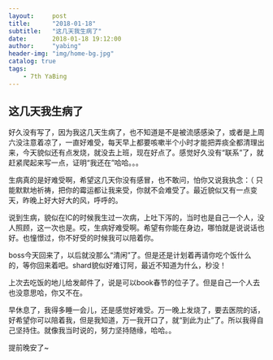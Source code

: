 ```yaml
---
layout:     post
title:      "2018-01-18"
subtitle:   "这几天我生病了"
date:       2018-01-18 19:12:00
author:     "yabing"
header-img: "img/home-bg.jpg"
catalog: true
tags:
    - 7th YaBing
---
```


## 这几天我生病了
好久没有写了，因为我这几天生病了，也不知道是不是被流感感染了，或者是上周六没注意着凉了，一直好难受，每天早上都要咳嗽半个小时才能把弄痰全都清理出来，今天貌似还有点发烧，就没去上班，现在好点了。感觉好久没有“联系”了，就赶紧爬起来写一点，证明“我还在”哈哈。。。

生病真的是好难受啊，希望这几天你没有感冒，也不敢问，怕你又说我执念：（ 只能默默地祈祷，把你的霉运都让我来受，你就不会难受了。最近貌似又有一点变天，昨晚上好大好大的风，呼呼的。

说到生病，貌似在IC的时候我生过一次病，上吐下泻的，当时也是自己一个人，没人照顾，这一次也是。哎，生病好难受啊。希望有你能在身边，哪怕就是说说话也好。也憧憬过，你不好受的时候我可以陪着你。

boss今天回来了，以后就没那么“清闲”了。但是还是计划着再请你吃个饭什么的，等你回来着吧。shard貌似好难订阿，最近不知道为什么，秒没！

上次去吃饭的地儿给发邮件了，说是可以book春节的位子了。但是自己一个人去也没意思哈，你又不在。

早休息了，我得多睡一会儿，还是感觉好难受。万一晚上发烧了，要去医院的话，好希望你可以陪着我，但是我知道，万一我开口了，就“到此为止”了。所以我得自己坚持住。就像我当时说的，努力坚持随缘，哈哈。。

提前晚安了~
